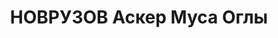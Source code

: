 ---
title: НОВРУЗОВ Аскер Муса Оглы
description: '1904 г.р., капитан, нач. мобчасти Кубинского РВК ЗакВО.

  ВКВС - 13.10.1937, ВМН. Расстрелян 13.10.1937, Баку'
---